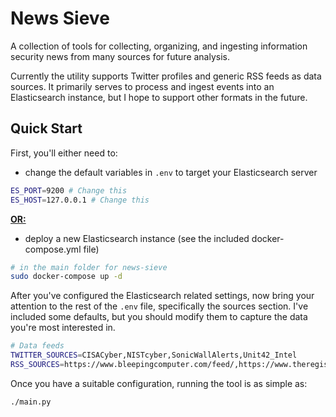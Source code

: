 # News Sieve
A collection of tools for collecting, organizing, and ingesting information security news from many sources for future analysis. 

Currently the utility supports Twitter profiles and generic RSS feeds as data sources. It primarily serves to process and ingest events into an Elasticsearch instance, but I hope to support other formats in the future. 

## Quick Start
First, you'll either need to:
* change the default variables in `.env` to target your Elasticsearch server

```bash
ES_PORT=9200 # Change this
ES_HOST=127.0.0.1 # Change this
```

<ins>**OR:**</ins>

* deploy a new Elasticsearch instance (see the included docker-compose.yml file)

```bash
# in the main folder for news-sieve
sudo docker-compose up -d
```

After you've configured the Elasticsearch related settings, now bring your attention to the rest of the `.env` file, specifically the sources section. I've included some defaults, but you should modify them to capture the data you're most interested in.

```bash
# Data feeds
TWITTER_SOURCES=CISACyber,NISTcyber,SonicWallAlerts,Unit42_Intel
RSS_SOURCES=https://www.bleepingcomputer.com/feed/,https://www.theregister.com/security/headlines.atom,https://thehackernews.com/feeds/posts/default,https://www.cisa.gov/cybersecurity-advisories/all.xml
```

Once you have a suitable configuration, running the tool is as simple as:
```bash
./main.py
```